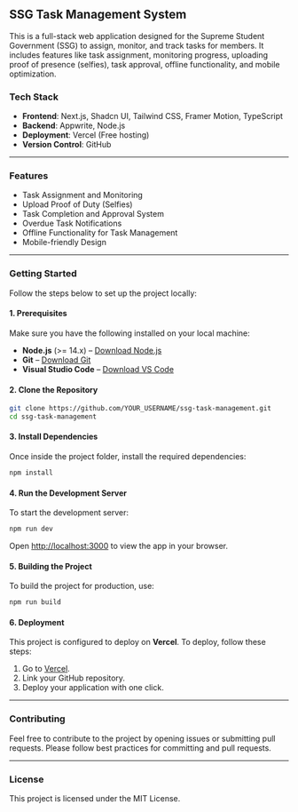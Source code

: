 ## SSG Task Management System

This is a full-stack web application designed for the Supreme Student Government (SSG) to assign, monitor, and track tasks for members. It includes features like task assignment, monitoring progress, uploading proof of presence (selfies), task approval, offline functionality, and mobile optimization.

### Tech Stack

- **Frontend**: Next.js, Shadcn UI, Tailwind CSS, Framer Motion, TypeScript
- **Backend**: Appwrite, Node.js
- **Deployment**: Vercel (Free hosting)
- **Version Control**: GitHub

---

### Features

- Task Assignment and Monitoring
- Upload Proof of Duty (Selfies)
- Task Completion and Approval System
- Overdue Task Notifications
- Offline Functionality for Task Management
- Mobile-friendly Design

---

### Getting Started

Follow the steps below to set up the project locally:

#### 1. Prerequisites

Make sure you have the following installed on your local machine:

- **Node.js** (>= 14.x) – [Download Node.js](https://nodejs.org/en/)
- **Git** – [Download Git](https://git-scm.com/)
- **Visual Studio Code** – [Download VS Code](https://code.visualstudio.com/)

#### 2. Clone the Repository

```bash
git clone https://github.com/YOUR_USERNAME/ssg-task-management.git
cd ssg-task-management
```

#### 3. Install Dependencies

Once inside the project folder, install the required dependencies:

```bash
npm install
```

#### 4. Run the Development Server

To start the development server:

```bash
npm run dev
```

Open [http://localhost:3000](http://localhost:3000) to view the app in your browser.

#### 5. Building the Project

To build the project for production, use:

```bash
npm run build
```

#### 6. Deployment

This project is configured to deploy on **Vercel**. To deploy, follow these steps:

1. Go to [Vercel](https://vercel.com/).
2. Link your GitHub repository.
3. Deploy your application with one click.

---

### Contributing

Feel free to contribute to the project by opening issues or submitting pull requests. Please follow best practices for committing and pull requests.

---

### License

This project is licensed under the MIT License.